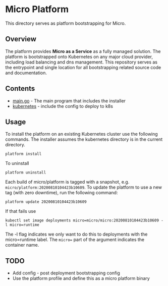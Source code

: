 # Micro Platform

This directory serves as platform bootstrapping for Micro.

## Overview

The platform provides **Micro as a Service** as a fully managed solution. The platform is 
bootstrapped onto Kubernetes on any major cloud provider, including load balancing and 
dns management. This repository serves as the entrypoint and single location for all bootstrapping
related source code and documentation.

## Contents

- [main.go](main.go) - The main program that includes the installer
- [kubernetes](kubernetes) - include the config to deploy to k8s

## Usage

To install the platform on an existing Kubernetes cluster use the following commands. 
The installer assumes the kubernetes directory is in the current directory.

```
platform install
```

To uninstall

```
platform uninstall
```

Each build of micro/platform is tagged with a snapshot, e.g. `micro/platform:20200810104423b10609`. To update the platform
to use a new tag (with zero downtime), run the following command: 

```
platform update 20200810104423b10609
```

If that fails use

```
kubectl set image deployments micro=micro/micro:20200810104423b10609 -l micro=runtime
```

The -l flag indicates we only want to do this to deployments with the micro=runtime label. 
The `micro=` part of the argument indicates the container name.

## TODO

- Add config - post deployment bootstrapping config
- Use the platform profile and define this as a micro platform binary
